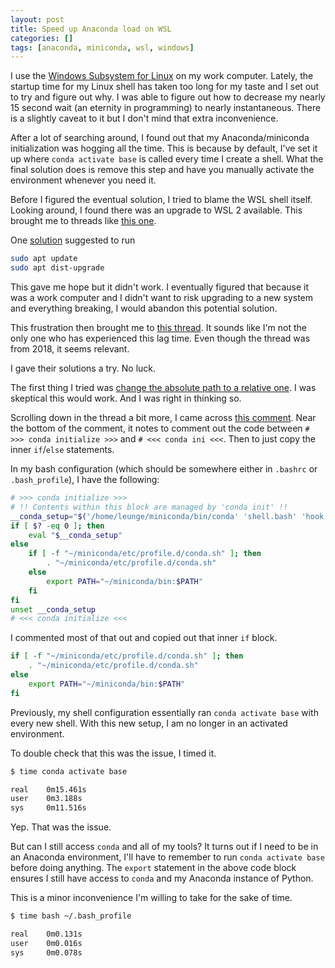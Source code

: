 ```yaml
---
layout: post
title: Speed up Anaconda load on WSL
categories: []
tags: [anaconda, miniconda, wsl, windows]
---
```


I use the
[Windows Subsystem for Linux](https://docs.microsoft.com/en-us/windows/wsl/install-win10)
on my work computer. Lately, the startup time for my Linux shell has taken too
long for my taste and I set out to try and figure out why. I was able to figure
out how to decrease my nearly 15 second wait (an eternity in programming) to
nearly instantaneous. There is a slightly caveat to it but I don't mind that
extra inconvenience.

After a lot of searching around, I found out that my Anaconda/miniconda
initialization was hogging all the time. This is because by default, I've set
it up where `conda activate base` is called every time I create a shell. What
the final solution does is remove this step and have you manually activate the
environment whenever you need it.

Before I figured the eventual solution, I tried to blame the WSL shell itself.
Looking around, I found there was an upgrade to WSL 2 available. This brought
me to threads like [this one](https://github.com/microsoft/WSL/issues/4737).

One
[solution](https://github.com/microsoft/WSL/issues/4737#issuecomment-565201243)
suggested to run

```bash
sudo apt update
sudo apt dist-upgrade
```

This gave me hope but it didn't work. I eventually figured that because it was
a work computer and I didn't want to risk upgrading to a new system and
everything breaking, I would abandon this potential solution.

This frustration then brought me to
[this thread](https://github.com/ContinuumIO/anaconda-issues/issues/10173).
It sounds like I'm not the only one who has experienced this lag time. Even
though the thread was from 2018, it seems relevant.

I gave their solutions a try. No luck.

The first thing I tried was
[change the absolute path to a relative one](https://github.com/ContinuumIO/anaconda-issues/issues/10173#issuecomment-441386441).
I was skeptical this would work. And I was right in thinking so.

Scrolling down in the thread a bit more, I came across
[this comment](https://github.com/ContinuumIO/anaconda-issues/issues/10173#issuecomment-444243367).
Near the bottom of the comment, it notes to comment out the code between `# >>>
conda initialize >>>` and `# <<< conda ini <<<`. Then to just copy the inner
`if`/`else` statements.

In my bash configuration (which should be somewhere either in `.bashrc` or
`.bash_profile`), I have the following:

```bash
# >>> conda initialize >>>
# !! Contents within this block are managed by 'conda init' !!
__conda_setup="$('/home/leunge/miniconda/bin/conda' 'shell.bash' 'hook' 2> /dev/null)"
if [ $? -eq 0 ]; then
    eval "$__conda_setup"
else
    if [ -f "~/miniconda/etc/profile.d/conda.sh" ]; then
        . "~/miniconda/etc/profile.d/conda.sh"
    else
        export PATH="~/miniconda/bin:$PATH"
    fi
fi
unset __conda_setup
# <<< conda initialize <<<
```

I commented most of that out and copied out that inner `if` block.

```bash
if [ -f "~/miniconda/etc/profile.d/conda.sh" ]; then
    . "~/miniconda/etc/profile.d/conda.sh"
else
    export PATH="~/miniconda/bin:$PATH"
fi
```

Previously, my shell configuration essentially ran `conda activate base` with
every new shell. With this new setup, I am no longer in an activated
environment.

To double check that this was the issue, I timed it.

```bash
$ time conda activate base

real    0m15.461s
user    0m3.188s
sys     0m11.516s
```

Yep. That was the issue.

But can I still access `conda` and all of my tools? It turns out if I need to
be in an Anaconda environment, I'll have to remember to run `conda activate
base` before doing anything. The `export` statement in the above code block
ensures I still have access to `conda` and my Anaconda instance of Python.

This is a minor inconvenience I'm willing to take for the sake of time.

```bash
$ time bash ~/.bash_profile

real    0m0.131s
user    0m0.016s
sys     0m0.078s
```
